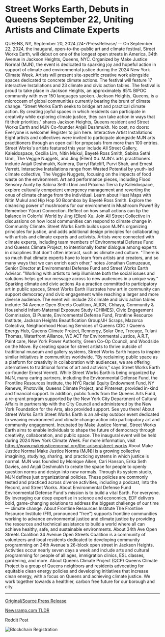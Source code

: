 # Street Works Earth, Debuts in Queens September 22, Uniting Artists and Climate Experts

QUEENS, NY, September 20, 2024 /24-7PressRelease/ -- On September 22, 2024, the inaugural, open-to-the-public art and climate festival, Street Works Earth, will debut on one of the longest open streets in America, 34th Avenue in Jackson Heights, Queens, NYC. Organized by Make Justice Normal (MJN), the event is dedicated to sparking joy and hopeful action in support of climate and environmental justice during the 2024 New York Climate Week. Artists will present site-specific creative work alongside spaces dedicated to concrete climate actions. The festival will feature 17 interactive Installations and 23 climate and civic action tables.  The festival is proud to take place in Jackson Heights, an approximately 85% BIPOC community with over 150 languages spoken. Jackson Heights, Queens, is a microcosm of global communities currently bearing the brunt of climate change.   "Street Works Earth seeks to bridge art and practical climate action. By creating joyful spaces in which residents can participate in creativity while exploring climate justice, they can take action in ways that fit their priorities," shares Jackson Heights, Queens resident and Street Works Earth and MJN Co-founder Anjali Deshmukh.   No cost, no doors: Everyone is welcome! Register to join here.   Interactive Artist Installations  Eight artists and collectives were invited to participate alongside MJN arts practitioners through an open call for proposals from more than 100 entries. Street Works's artists featured this year include All Street Gallery, Kaleidospace, Cecilia Lim, Nitin Mukul, Bayeté Ross Smith, Sabina Sethi Unni, The Veggie Nuggets, and Jing (Ellen) Xu. MJN's arts practitioners include Anjali Deshmukh, Kaimera, Darryl Ratcliff, Purvi Shah, and Ernest Verrett.   Interactive Installations range from Wasted Potential by youth-led climate collective, The Veggie Nuggets, focusing on the impacts of food waste on the environment. Art and performance pieces, including Flood Sensory Aunty by Sabina Sethi Unni and Próxima Tierra by Kaleidospace, explore culturally competent emergency management and reverting the onus of climate change from the individual. Learn about Heat Maps with Nitin Mukul and Hip Hop 50 Boombox by Bayeté Ross Smith. Explore the cleansing power of mushrooms for our environment in Mushroom Power! By Remember Y(our) Connection. Reflect on how small actions can tip the balance in Colorful World by Jing (Ellen) Xu. Join All Street Collective in discussions on how local communities can respond to climate change in Community Climate.   Street Works Earth builds upon MJN's organizing principles for justice, and adds additional design principles for collaborating with artists and climate experts and activists. Artists were connected with climate experts, including team members of Environmental Defense Fund and Queens Climate Project, to intentionally foster dialogue among experts in disciplines that don't often interact, such as climate and culture.  "There is so much that climate experts have to learn from artists and creators, and so many ways that we can enrich each other," notes Jonathan Camuzeaux, Senior Director at Environmental Defense Fund and Street Works Earth Advisor. "Working with artists to help illuminate both the social issues and solutions helps get our message across to new audiences in a unique way."   Sparking climate and civic actions   As a practice committed to participatory art in public spaces, Street Works Earth illustrates how art in community can support democracy and civic engagement while reaching a larger and more diverse audience. The event will include 23 climate and civic action tables include: 34 Avenue Open Streets Coalition, ALIGN, Chhaya, Community & Household Infant-Maternal Exposure Study (CHIMES), Civic Engagement Commission, El Puente, Environmental Defense Fund, Frontline Resource Institute, Jackson Heights Beautification Group/JH Scraps, Mazorca Colectiva, Neighborhood Housing Services of Queens CDC / Queens Energy Hub, Queens Climate Project, Rennergy, Solar One, Treeage, Tulani Thomas, Waterfront Alliance, WE ACT for Environmental Justice, A.R.T, Paint care, New York Power Authority, Green Co-Op Council, and Woodside on the Move.   By creating space for street artists to thrive outside of traditional museum and gallery systems, Street Works Earth hopes to inspire similar initiatives in communities worldwide.   "By reclaiming public space as a platform for creativity in collaboration with audiences, we are offering alternatives to traditional forms of art and activism," says Street Works Earth co-founder Ernest Verrett.  While Street Works Earth is being organized by MJN, many caring partners, including the Environmental Defense Fund, the Frontline Resources Institute, the NYC Racial Equity Endowment Fund, NY Renews, Photoville, Queens Climate Project, and Pinterest, provided in-kind and financial support.   In addition, public funds from the Queens Arts Fund, a re-grant program supported by the New York City Department of Cultural Affairs in partnership with the City Council and administered by the New York Foundation for the Arts, also provided support.   See you there!  About Street Works Earth Street Works Earth is an all-day outdoor event dedicated to weaving environment and climate change action into participatory art and community engagement. Incubated by Make Justice Normal, Street Works Earth aims to enable individuals to shape the future of democracy through creativity, collaboration, and public space. The inaugural event will be held during 2024 New York Climate Week. For more information, visit https://www.makejusticenormal.org/the-arisen/street-works  About Make Justice Normal Make Justice Norma (MJN)l is a growing collective imagining, studying, sharing, and practicing systems in which justice is normal. MJN was founded by Monique Aiken, Cari Hanson, Erika Seth Davies, and Anjali Deshmukh to create the space for people to openly question norms and design into new normals. Through its system studio, MJN defines just organizational policies. These policies are commonly tested and practiced across diverse activities, including a podcast, Into the Record, and Street Works.  About Environmental Defense Fund Environmental Defense Fund's mission is to build a vital Earth. For everyone. By leveraging our deep expertise in science and economics, EDF delivers bold, game-changing solutions to address the biggest challenge of our time — climate change.  About Frontline Resources Institute The Frontline Resource Institute (FRI, pronounced "free") supports frontline communities working to advance environmental justice and climate justice by providing the resources and technical assistance to build a world where all can achieve healthy, safe, and sustainable environments.  About 34th Ave Open Streets Coalition 34 Avenue Open Streets Coalition is a community of volunteers and local residents dedicated to developing community programming on 34th Avenue's 26-block open street in Jackson Heights. Activities occur nearly seven days a week and include arts and cultural programming for people of all ages, immigration clinics, ESL classes, gardening, and more.  About Queens Climate Project (QCP) Queens Climate Project is a group of Queens neighbors and residents advocating for equitable clean energy policies and developing initiatives that increase clean energy, with a focus on Queens and achieving climate justice. We work together towards a healthier, carbon free future for our borough and city. 

---

[Original/Source Press Release](https://www.24-7pressrelease.com/press-release/514527/street-works-earth-debuts-in-queens-september-22-uniting-artists-and-climate-experts)
                    

[Newsramp.com TLDR](None) 



[Reddit Post](https://www.reddit.com/r/Energy_Climate_News/comments/1fn8rbz/inaugural_street_works_earth_festival_to_debut_in/) 



![Blockchain Registration](https://cdn.newsramp.app/24-7PressRelease/qrcode/249/20/kiteyvVe.webp)